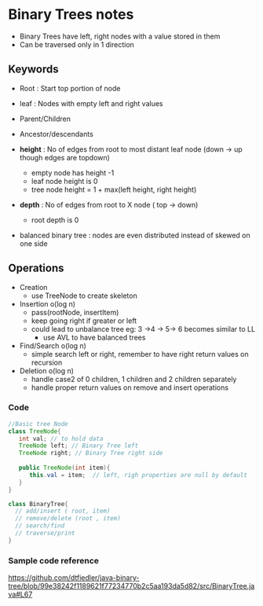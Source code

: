 
# Binary Trees notes

- Binary Trees have left, right nodes with a value stored in them
- Can be traversed only in 1 direction

## Keywords
- Root : Start top portion of node
- leaf : Nodes with empty left and right values
- Parent/Children 
- Ancestor/descendants
- **height** : No of edges from root to most distant leaf node (down -> up though edges are topdown)
  - empty node has height -1
  - leaf node height is 0
  - tree node height = 1 + max(left height, right height)
- **depth** : No of edges from root to X node ( top -> down)
  - root depth is 0

- balanced binary tree : nodes are even distributed instead of skewed on one side

## Operations
- Creation
  - use TreeNode to create skeleton 
- Insertion    o(log n) 
  - pass(rootNode, insertItem)
  - keep going right if greater or left
  - could lead to unbalance tree eg: 3 ->4 -> 5-> 6 becomes similar to LL
    - use AVL to have balanced trees 
- Find/Search  o(log n)
  - simple search left or right, remember to have right return values on recursion 
- Deletion     o(log n)
  - handle case2 of 0 children, 1 children and 2 children separately
  - handle proper return values on remove and insert operations

### Code 
```java 
//Basic tree Node
class TreeNode{
   int val; // to hold data
   TreeNode left; // Binary Tree left
   TreeNode right; // Binary Tree right side
   
   public TreeNode(int item){
      this.val = item;  // left, righ properties are null by default
   }
}

class BinaryTree{
  // add/insert ( root, item)
  // remove/delete (root , item)
  // search/find
  // traverse/print
}
```

### Sample code reference
https://github.com/dtfiedler/java-binary-tree/blob/99e38242f1189621f77234770b2c5aa193da5d82/src/BinaryTree.java#L67